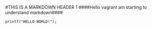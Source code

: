 #THIS IS A MARKDOWN HEADER 1
####Hello vagrant am starting to understand markdown####
~~~~
printf("HELLO WORLD!");
~~~~
